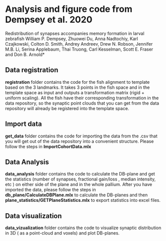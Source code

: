 # Analysis and figure code from Dempsey et al. 2020

Redistribution of synapses accompanies memory formation in larval zebrafish
William P. Dempsey, Zhuowei Du, Anna Nadtochiy, Karl Czajkowski, Colton D. Smith,
Andrey Andreev, Drew N. Robson, Jennifer M.B. Li, Serina Applebaum, Thai Truong, Carl
Kesselman, Scott E. Fraser and Don B. Arnold*


## Data registration 

**registration** folder contains the code for the fish alignment to template based on the 3 landmarks. It takes 3 points in the fish space and in the template space as input and outputs a transformation matrix (rigid + uniform scaling). All the fish have their corresponding transformation in the data repository, so the synaptic point clouds that you can get from the data repository will already be registered into the template space. 


## Import data
**get_data** folder contains the code for importing the data from the .csv that you will get out of the data repository into a convenient structure. Please follow the steps in **ImportCohortData.mlx**
## Data Analysis 
**data_analysis** folder contains the code to calculate the DB-plane and get the statistics (number of synapses, fractional gain/loss , median intensity, etc ) on either side of the plane and in the whole pallium. After you have imported the data, please follow the steps in  **db_plane/CalculateDBPlane.mlx** to calculate the DB-planes and then **plane_statistics/GETPlaneStatistics.mlx** to export statistics into excel files. 

## Data visualization

**data_vizualization** folder contains the code to visualize synaptic distribution in 3D ( as a point-cloud and voxels) and plot DB-planes. 
